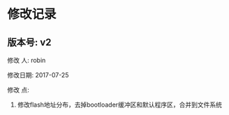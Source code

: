 # 修改记录

## 版本号: v2

修改  人: robin

修改日期: 2017-07-25

修改  点:

1. 修改flash地址分布，去掉bootloader缓冲区和默认程序区，合并到文件系统
